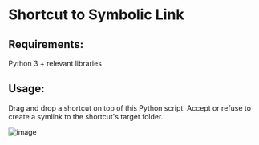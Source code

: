 # Shortcut to Symbolic Link
## Requirements:
Python 3 + relevant libraries

## Usage:
Drag and drop a shortcut on top of this Python script.
Accept or refuse to create a symlink to the shortcut's target folder.

![image](https://github.com/user-attachments/assets/dd1110e4-af5c-4f69-ab8c-bab923d0f0dd)
